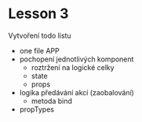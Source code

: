 # Lesson 3
    
Vytvoření todo listu
* one file APP
* pochopení jednotlivých komponent
    * roztržení na logické celky
    * state
    * props
* logika předávání akcí (zaobalování)
    * metoda bind
* propTypes
